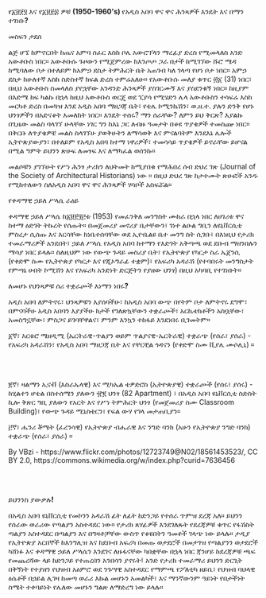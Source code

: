 <p></p><p>የ፩፱፻፶ እና የ፩፱፻፷ ዎቹ <strong>(1950-1960’s) </strong>የአዲስ አበባ ዋና ዋና ሕንጻዎች እንዴት እና በማን ተገነቡ<strong>?</strong></p><p></p><p>መስፍን ታደሰ</p><p>ልጅ ሆኜ ከምኖርበት ከጤና አምባ ሰፈር እስከ ቦሌ አውሮፕላን ማረፊያ ድረስ የሚመላለስ አንድ አውቶቡስ ነበር። አውቶቡሱ ጉዞውን የሚጀምረው ከእንጦጦ ጋራ በታች ከሚገኘው ሹሮ ሜዳ ከሚባለው ቦታ በተለይም ከአምኃ ደስታ ትምሕርት ቤት አጠገብ ካለ ገላጣ የሆነ ቦታ ነበር። አምኃ ደስታ ከሁለተኛ እስከ ስድስተኛ ክፍል ድረስ ተምሬአለሁ። የአውቶቡሱ መለያ ቁጥር ፴፩ <span>(31) </span>ነበር፣ በዚህ አውቶቡስ ስመላለስ ያየኋቸው አንዳንድ ሕንጻዎች ያስገርሙኝ እና ያስደንቁኝ ነበር። ከዚያም በእድሜ ከፍ ካልኩ በኋላ ከዚህ አውቶቡስ ወርጄ ወደ ፒያሳ የሚሄድን ሌላ አውቶቡስን ተሳፍሬ እስከ መርካቶ ድረስ በመጓዝ እንደ አዲስ አበባ ማዘጋጃ ቤት፣ የቴሌ ኮሚንኬሽን፣ ወ<span>.</span>ዘ<span>.</span>ተ<span>. </span>ያሉን ድንቅ የሆኑ ህንፃዎችን በአድናቆት እመለከት ነበር። እንዴት ተሰሩ<span>? </span>ማን ሰራቸው<span>? </span>ለምን ይህ ቅርጽ<span>? </span>እያልኩ በጊዜው መልስ ባላገኘ ሁላቸው ነገር ግን ከእኔ ጋር ለብዙ ዓመታት በቆዩ ጥያቄዎች ተመስጬ ነበር። በቅርቡ ለጥያቄዎቼ መልስ ስላገኘሁ ያወቅሁትን ለማሳወቅ እና ምናልባትም እንደእኔ ሌሎች ኢትዮጵያውያን፣ በተለይም የአዲስ አበባ ከተማ ነዋሪዎች፣ ተመሳሳይ ጥያቄዎች ይኖራቸው ይሆናል በሚል ግምት ይህንን ጽሁፍ ለመፃፍ እና ለማካፈል ወሰንኩ።</p><p>መልሶቹን ያገኘሁት የሥነ ሕንፃ ታሪክን ለህትመት ከሚያበቁ የማሕበረ ሰብ ድህረ ገጽ <span>(Journal of the Society of Architectural Historians) </span>ነው ። በዚህ ድህረ ገጽ ከታተሙት ጽሁፎች አንዱ የሚከተለውን ስለአዲስ አበባ ዋና ዋና ሕንጻዎች ሃሳቦች አስፍሯል።</p><p>የቀዳማዊ ኃይለ ሥላሴ ራዕይ</p><p>ቀዳማዊ ኃይለ ሥላሴ ከ፩፱፻፶፫ቱ <span>(1953) </span>የመፈንቅለ መንግስት ሙከራ በኋላ ነበር ለሀገሪቱ ዋና ከተማ ዕድገት ትኩረት የሰጡት። በመጀመሪያ መኖሪያ ቤታቸውን፣ ገነተ ልዑል ግቢን ለዩኒቨርሲቲ ምስረታ ሲሰጡ እና እርሳቸው ከነቤተሰባቸው ወደ ኢዮቤልዩ ቤተ መንግ ስት ሲገቡ፣ በእነዚህ የታሪክ ተመራማሪዎች አንደበት፣ ኃይለ ሥላሴ የአዲስ አበባ ከተማን የእድገት አቅጣጫ ወደ ደቡብ ማዘንበሉን ማሳያ ነበር ይላሉ። ስለዚህም ነው የውጭ ጉዳይ መስሪያ ቤት፣ የኢትዮጵያ የካርታ ስራ ኤጀንሲ <span>(</span>የቀድሞ ስሙ የኢትዮጵያ የካርታ እና የጂኦግራፊ ተቋም<span>)</span>፣ የአፍሪካ አዳራሽ <span>(</span>የተባበሩት መንግስታት የምጣኔ ሀብት ኮሚሽን እና የአፍሪካ አንድነት ድርጅትን የያዘው ህንፃ<span>) </span>በዚህ አካባቢ የተገነቡት።</p><p>ለመሆኑ የህንጻዎቹ ሰሪ ተቋራጮች እነማን ነበሩ<strong>?</strong></p><p>አዲስ አበባ ለምትኖሩ፣ ህንጻዎቹን እያሰባችሁ፣ ከአዲስ አበባ ውጭ በየትም ቦታ ለምትኖሩ ደግሞ፣ በምናባችሁ አዲስ አበባን እያያችሁ ከታች የገለጽኳቸውን ተቋራጮች፣ አርኪቴክቶችን አስቧቸው፣ አመስግኗቸው፣ ምስጋና ይገባቸዋልና፣ ምንም እንኳን ተከፋይ እንደነበሩ ቢገመትም።</p><p>፩ኛ፣ አርቱሮ ሜዘዲሚ <span>(</span>ኤርትራዊ<span>-</span>ጥልያን ወይም ጥልያናዊ<span>-</span>ኤርትራዊ<span>) </span>ተቋራጭ <span>(</span>የሰራ፣ ያሰራ<span>) - </span>የአፍሪካ አዳራሽን፣ የአዲስ አበባ ማዘጋጃ ቤት እና የቸርቺል ጎዳናን <span>(</span>የቀድሞ ስሙ ቪያሌ ሙሶሊኒ<span>) </span>።</p><p></p><p></p><p><br><br></p><p>፪ኛ፣ ዛልማን ኢናቭ <span>(</span>እስራኤላዊ<span>) </span>እና ሚካኤል ቴዎድሮስ <span>(</span>ኢትዮጵያዊ<span>) </span>ተቋራጮች <span>(</span>የሰሩ፣ ያሰሩ<span>) - </span>ከሂልተን ሆቴል በስተሰሜን ያለውን ፹፪ ህንፃ <span>(82 Apartment) </span>፣ በአዲስ አበባ ዩኒቨርሲቲ ስድስት ኪሎ ቅጽር ግቢ ያለውን የአርት እና የሥነ ትምሕርት ህንፃ <span>(</span>የመጀመሪያ ስሙ <span>Classroom Building)</span>፣ የውጭ ጉዳይ ሚኒስቴርን፣ የፍል ውሃ የገላ መታጠቢያን።</p><p>፫ኛ፣ ሔንሪ ቾሜት <span>(</span>ፈረንሳዊ<span>) </span>የኢትዮጵያ ብሔራዊ እና ንግድ ባንክ <span>(</span>አሁን የኢትዮጵያ ንግድ ባንክ<span>) </span>ተቋራጭ <span>(</span>የሰራ፣ ያሰራ<span>) </span>።</p><p></p><p><span>By VBzi - https://www.flickr.com/photos/12723749@N02/18561453523/, CC BY 2.0, https://commons.wikimedia.org/w/index.php?curid=7636456</span></p><p><br><br></p><p>ይህንንስ ያውቃሉ<strong><span>!</span></strong></p><p>በአዲስ አበባ ዩኒቨርሲቲ የመኮንን አዳራሽ ፊት ለፊት ከድንጋይ የተሰራ ጥምዝ ደረጃ አለ። ይህንን የሰራው ወራሪው የጣልያን አስተዳደር ነው። የታሪክ ጸሃፊዎች እንደገለጹት የደረጃዎቹ ቁጥር የፋሽስት ጣልያን አስተዳደር በጣልያን እና በግዛቶቻቸው ውስጥ የቆዩበትን ዓመቶች ገላጭ ነው ይላሉ። ታዲያ የኢትዮጵያ አርበኞች ከእንግሊዝ እና ከደቡብ አፍሪካ በመጡ ወታደሮች በመታገዝ የጣልያንን ወታደሮች ካሸነፉ እና ቀዳማዊ ኃይለ ሥላሴን እንደገና ለዙፋናቸው ካበቋቸው በኋላ ነበር ጃንሆይ ከደረጃዎቹ ጫፍ የመጨረሻው ላይ ከድንጋይ የተጠረበን አንበሳን ያኖሩት፤ አንድ የታሪክ ተመራማሪ ይህንን ድርጊት በቅኝነት የተያዘን የህዝብ አዕምሮ ወደ ንጉሣዊ አስተዳደር የማምጫ የፖለቲካ ዘይቤ፣ የህዝብ ባህላዊ ዕሴቶች በኃይል ሊገዛ ከመጣ ወራሪ እኩል መሆኑን አመልካች፣ እና ማንኛውንም ዓይነት የበታችነት ስሜት ተቀባይነት የሌለው መሆኑን ግልጽ ለማድረግ ነው ይላሉ።</p><p></p>